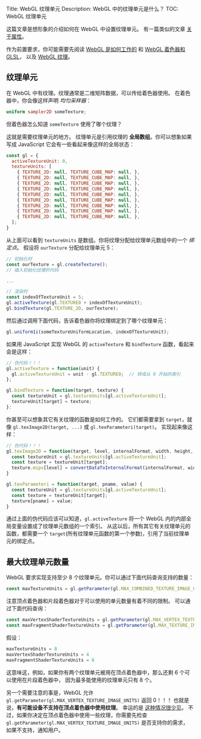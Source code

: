 Title: WebGL 纹理单元
Description: WebGL 中的纹理单元是什么？
TOC: WebGL 纹理单元

这篇文章是想形象的介绍如何在 WebGL 中设置纹理单元。
有一篇类似的文章 [关于属性](webgl-attributes.html)。

作为前置要求，你可能需要先阅读 [WebGL 是如何工作的](webgl-how-it-works.html) 和 [WebGL 着色器和 GLSL](webgl-shaders-and-glsl.html)，
以及 [WebGL 纹理](webgl-3d-textures.html)。

## 纹理单元

在 WebGL 中有纹理。纹理通常是二维矩阵数据，可以传给着色器使用。
在着色器中，你会像这样声明 *均匀采样器*：

```glsl
uniform sampler2D someTexture;
```

但着色器怎么知道 `someTexture` 使用了哪个纹理？

这就是需要纹理单元的地方。
纹理单元是引用纹理的 **全局数组**。你可以想象如果写成 JavaScript 它会有一些看起来像这样的全局状态：

```js
const gl = {
  activeTextureUnit: 0,
  textureUnits: [
    { TEXTURE_2D: null, TEXTURE_CUBE_MAP: null, },
    { TEXTURE_2D: null, TEXTURE_CUBE_MAP: null, },
    { TEXTURE_2D: null, TEXTURE_CUBE_MAP: null, },
    { TEXTURE_2D: null, TEXTURE_CUBE_MAP: null, },
    { TEXTURE_2D: null, TEXTURE_CUBE_MAP: null, },
    { TEXTURE_2D: null, TEXTURE_CUBE_MAP: null, },
    { TEXTURE_2D: null, TEXTURE_CUBE_MAP: null, },
    { TEXTURE_2D: null, TEXTURE_CUBE_MAP: null, },
    { TEXTURE_2D: null, TEXTURE_CUBE_MAP: null, },
  ];
}
```

从上面可以看到 `textureUnits` 是数组。你将纹理分配给纹理单元数组中的一个 *绑定点*。
假设将 `ourTexture` 分配给纹理单元 5：

```js
// 初始化时
const ourTexture = gl.createTexture();
// 插入初始化纹理的代码

...

// 渲染时
const indexOfTextureUnit = 5;
gl.activeTexture(gl.TEXTURE0 + indexOfTextureUnit);
gl.bindTexture(gl.TEXTURE_2D, ourTexture);
```

然后通过调用下面代码，告诉着色器你将纹理绑定到了哪个纹理单元：

```js
gl.uniform1i(someTextureUniformLocation, indexOfTextureUnit);
```

如果用 JavaScript 实现 WebGL 的 `activeTexture` 和 `bindTexture` 函数，看起来会是这样：

```js
// 伪代码！！！
gl.activeTexture = function(unit) {
  gl.activeTextureUnit = unit - gl.TEXTURE0;  // 转成从 0 开始的索引
};

gl.bindTexture = function(target, texture) {
  const textureUnit = gl.textureUnits[gl.activeTextureUnit];
  textureUnit[target] = texture;
}:
```

你甚至可以想象其它有关纹理的函数是如何工作的。
它们都需要拿到 `target`，就像 `gl.texImage2D(target, ...)` 或 `gl.texParameteri(target)`。
实现起来像这样：

```js
// 伪代码！！！
gl.texImage2D = function(target, level, internalFormat, width, height, border, format, type, data) {
  const textureUnit = gl.textureUnits[gl.activeTextureUnit];
  const texture = textureUnit[target];
  texture.mips[level] = convertDataToInternalFormat(internalFormat, width, height, format, type, data);
}

gl.texParameteri = function(target, pname, value) {
  const textureUnit = gl.textureUnits[gl.activeTextureUnit];
  const texture = textureUnit[target];
  texture[pname] = value; 
}
```

通过上面的伪代码应该可以知道，`gl.activeTexture` 将一个 WebGL 内的内部全局变量设置成了纹理单元数组的一个索引。
从这以后，所有其它有关纹理单元的函数，都需要一个 `target`(所有纹理单元函数的第一个参数)，引用了当前纹理单元的绑定点。

## 最大纹理单元数量

WebGL 要求实现支持至少 8 个纹理单元。你可以通过下面代码查询支持的数量：

```js
const maxTextureUnits = gl.getParameter(gl.MAX_COMBINED_TEXTURE_IMAGE_UNITS);
```

注意顶点着色器和片段着色器对于可以使用的单元数量有着不同的限制。
可以通过下面代码查询：

```js
const maxVertexShaderTextureUnits = gl.getParameter(gl.MAX_VERTEX_TEXTURE_IMAGE_UNITS);
const maxFragmentShaderTextureUnits = gl.getParameter(gl.MAX_TEXTURE_IMAGE_UNITS);
```

假设：

```js
maxTextureUnits = 8
maxVertexShaderTextureUnits = 4
maxFragmentShaderTextureUnits = 8
```

这意味这，例如，如果你有两个纹理单元被用在顶点着色器中，那么还剩 6 个可以使用在片段着色器中，
因为最多能使用的纹理单元只有 8 个。

另一个需要注意的事是，WebGL 允许 `gl.getParameter(gl.MAX_VERTEX_TEXTURE_IMAGE_UNITS)` 返回 0！！！
也就是说，**有可能设备不支持在顶点着色器中使用纹理**。
幸运的是 [这种情况很少见](https://webglstats.com/webgl/parameter/MAX_VERTEX_TEXTURE_IMAGE_UNITS)。
不过，如果你决定在顶点着色器中使用一些纹理，你需要先检查 `gl.getParameter(gl.MAX_VERTEX_TEXTURE_IMAGE_UNITS)` 是否支持你的需求，
如果不支持，通知用户。
